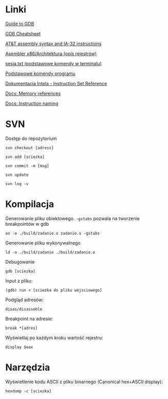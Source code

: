 # Linki
[Guide to GDB](http://apoorvaj.io/hitchhikers-guide-to-the-gdb.html#gdbinit)

[GDB Cheatsheet](https://darkdust.net/files/GDB%20Cheat%20Sheet.pdf)

[AT&T assembly syntax and IA-32 instructions](https://gist.github.com/mishurov/6bcf04df329973c15044)

[Asembler x86/Architektura (opis rejestrów)](https://pl.wikibooks.org/wiki/Asembler_x86/Architektura)

[sesja.txt (podstawowe komendy w terminalu)](http://zak.ict.pwr.wroc.pl/materials/architektura/laboratorium%20AK2/sesja.txt)

[Podstawowe komendy programu](https://zeszyt.olo.ovh/2016/02/28/architektura-komputerow-2-laboratorium-nr-1-podstawy-pisania-programow-w-jezyku-asembler/)

[Dokumentacja Intela - Instruction Set Reference](http://www.zak.ict.pwr.wroc.pl/materials/architektura/laboratorium%20AK2/Dokumentacja/Intel%20Penium%20IV/IA-32%20Intel%20Architecture%20Software%20Developers%20Manual%20vol.%202%20-%20Instruction%20Set%20Reference.pdf)

[Docs: Memory references](https://sourceware.org/binutils/docs/as/i386_002dMemory.html#i386_002dMemory)

[Docs: Instruction naming](https://sourceware.org/binutils/docs/as/i386_002dMnemonics.html#Instruction-Naming)

# SVN

Dostęp do repozytorium

```
svn checkout [adress]
```

```
svn add [sciezka]
```

```
svn commit -m [msg]
```

```
svn update
```

```
svn log -v
```

# Kompilacja

Generowanie pliku obiektowego. `-gstabs` pozwala na tworzenie breakpointów w gdb

```
as -o ./build/zadanie.o zadanie.s -gstabs
```

Generowanie pliku wykonywalnego

```
ld -o ./build/zadanie ./build/zadanie.o
```

Debugowanie

```
gdb [sciezka]
```

Input z pliku:

```
(gdb) run < [sciezka do pliku wejsciowego]
```

Podgląd adresów:

```
disas/disasseble
```

Breakpoint na adresie:

```
break *[adres]
```

Wyświetlaj po każdym kroku wartość rejestru:

```
display $eax
```

# Narzędzia

Wyświetlenie kodu ASCII z pliku binarnego (Canonical hex+ASCII display):

```
hexdump -c [sciezka]
```
